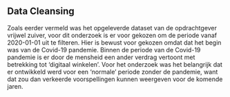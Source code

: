 ## Data Cleansing

Zoals eerder vermeld was het opgeleverde dataset van de opdrachtgever vrijwel zuiver, voor dit onderzoek is er voor gekozen om de periode vanaf 2020-01-01 uit te filteren. Hier is bewust voor gekozen omdat dat het begin was van de Covid-19 pandemie. Binnen de periode van de Covid-19 pandemie is er door de mensheid een ander verdrag vertoont met betrekking tot ‘digitaal winkelen’. Voor het onderzoek was het belangrijk dat er ontwikkeld werd voor een ‘normale’ periode zonder de pandemie, want dat zou dan verkeerde voorspellingen kunnen weergeven voor de komende jaren.
